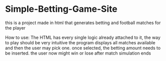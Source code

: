 # Simple-Betting-Game-Site
this is a project made in html that generates betting and football matches for the player

How to use:
The HTML has every single logic already attached to it, the way to play should be very intuitive
the program displays all matches available and then the user may pick one.
once selected, the betting amount needs to be inserted.
the user now might win or lose after match simulation ends
